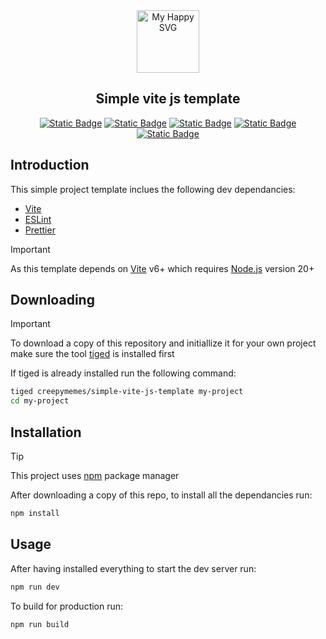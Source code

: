 <div align="center"><img src = "https://user-images.githubusercontent.com/31413093/197097625-5b3bd3cf-2bd6-4a3a-8059-a1fe9f28100b.svg" height="100px" alt="My Happy SVG"/></div>

<h2 align="center">Simple vite js template</h2>

<div align="center">

[![Static Badge](https://img.shields.io/badge/Vite-^6.0.5-646CFF?style=for-the-badge&logo=vite&labelColor=white)](https://vide.dev)
[![Static Badge](https://img.shields.io/badge/Node-^20.18.0-339933?style=for-the-badge&logo=node.js&labelColor=white)](https://nodejs.org)
[![Static Badge](https://img.shields.io/badge/Javascript-ES6-F0DB4F?style=for-the-badge&logo=javascript&labelColor=white)](https://javascript.com)
[![Static Badge](https://img.shields.io/badge/Eslint-^9.17.0-4930BD?style=for-the-badge&logo=eslint&logoColor=4930BD&labelColor=white)](https://eslint.org)
[![Static Badge](https://img.shields.io/badge/Prettier-3.4.2-C596C7?style=for-the-badge&logo=prettier&labelColor=white)](https://prettier.io)

</div>

## Introduction

This simple project template inclues the following dev dependancies:

- [Vite](https://vite.dev/)
- [ESLint](https://eslint.org/)
- [Prettier](https://prettier.io/)

> [!IMPORTANT]
> As this template depends on [Vite](https://vite.dev/) v6+ which requires [Node.js](https://nodejs.org/) version 20+

## Downloading

> [!IMPORTANT]
> To download a copy of this repository and initiallize it for your own project make sure the tool [tiged](https://github.com/tiged/tiged) is installed first

If tiged is already installed run the following command:

```sh
tiged creepymemes/simple-vite-js-template my-project
cd my-project
```

## Installation

> [!TIP]
> This project uses [npm](https://npmjs.com) package manager

After downloading a copy of this repo, to install all the dependancies run:

```sh
npm install
```

## Usage

After having installed everything to start the dev server run:

```sh
npm run dev
```

To build for production run:

```sh
npm run build
```
